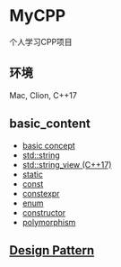# MyCPP

个人学习CPP项目

## 环境
Mac, Clion, C++17



## basic_content
- [basic concept](./basic_content/basic_concept/README.md)
- [std::string](./basic_content/string/README.md)
- [std::string_view (C++17)](./basic_content/string_view/README.md)
- [static](./basic_content/static/README.md)
- [const](./basic_content/const/README.md)
- [constexpr](./basic_content/constexpr/README.md)
- [enum](./basic_content/enum/README.md)
- [constructor](./basic_content/constructor/README.md)
- [polymorphism](./basic_content/polymorphism/README.md)

## [Design Pattern](./DesignPattern/README.md)